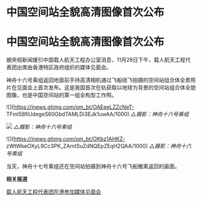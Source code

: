 # 中国空间站全貌高清图像首次公布

# 中国空间站全貌高清图像首次公布

据央视新闻援引中国载人航天工程办公室消息，11月28日下午，载人航天工程代表团出席由香港特区政府组织的媒体见面会。

神舟十六号乘组返回地面前手持高清相机通过飞船绕飞拍摄的空间站组合体全景照片在见面会上首次发布。这是我国首次在轨获取以地球为背景的空间站组合体全貌图像，也是中国空间站的第一组全构型工作照。

![](https://inews.gtimg.com/om_bt/OAEeeLZZcNeT-
TFmI58fiUdegeS60GbdTAMLDi3EJk1uwAA/1000) _△摄影：神舟十六号乘组_

![](https://inews.gtimg.com/om_bt/OQ4PT1b9lFK3EDILckdgu60l7-3Mh1-KxhM9pCrsbVqJsAA/1000)
_△摄影：神舟十六号乘组_

![](https://inews.gtimg.com/om_bt/OKbz1AHKZ-
zWtWkeOXyL9Cc3PK_ZAmtSuZdNQEpZEqH2QAA/1000) _△摄影：神舟十六号乘组_

当天，神舟十七号乘组还在空间站拍摄到神舟十六号飞船撤离返回的画面。

**相关报道**

[载人航天工程代表团在港参加媒体见面会 ](https://news.qq.com/rain/a/20231128A07Z0200)

